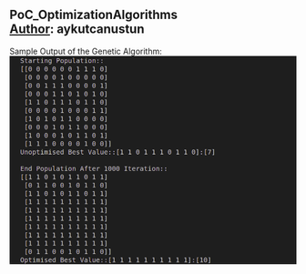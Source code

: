 ## PoC_OptimizationAlgorithms <br/> [Author](https://github.com/aykutcanustun): aykutcanustun
Sample Output of the Genetic Algorithm: <br/>
![output](https://github.com/aykutcanustun/PoC_AI_OptimizationAlgorithms/blob/main/genetic_algorithm_output.png) <br/>
